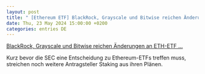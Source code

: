 ```yaml
---
layout: post
title: " [Ethereum ETF] BlackRock, Grayscale und Bitwise reichen Änderungen an ETH-ETF ..."
date: Thu, 23 May 2024 15:00:00 +0200
categories: entries DE
---
```

[BlackRock, Grayscale und Bitwise reichen Änderungen an ETH-ETF ...](https://de.cointelegraph.com/news/blackrock-grayscale-bitwise-spot-ether-etf-sec)

Kurz bevor die SEC eine Entscheidung zu Ethereum-ETFs treffen muss, streichen noch weitere Antragsteller Staking aus ihren Plänen.

